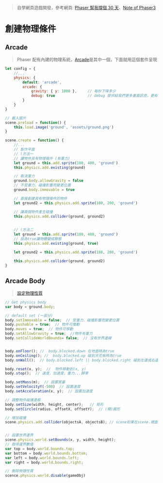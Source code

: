 > 自學網頁遊戲開發，參考網頁:  [Phaser  幫我撐個 30 天](https://ithelp.ithome.com.tw/users/20111617/ironman/1794)、[Note of Phaser3](https://rexrainbow.github.io/phaser3-rex-notes/docs/site/)

#  創建物理條件



## Arcade

>Phaser 配有內建的物理系統，[Arcade](https://rexrainbow.github.io/phaser3-rex-notes/docs/site/arcade-world/)是其中一個，下面就用這個套件呈現

```js
let config = {
    //...
    physics: {
        default: 'arcade',
        arcade: { 
            gravity: { y: 1000 },     // 每秒下降多少
            debug: true               // debug 提供給我們更多畫面訊息，更有幫助開發
        }
    }
}

// 載入圖片
scene.preload = function() {
    this.load.image('ground', 'assets/ground.png')
}

scene.create = function() {
    //...
    // 製作平面
    // (方法一
    // 讓物件具有物理條件 (有重力)
    let ground = this.add.sprite(180, 400, 'ground')
    this.physics.add.existing(ground)

    // 取消重力
    ground.body.allowGravity = false
    // 不受重力、碰撞影響而變更位置
    ground.body.immovable = true

    // 直接創建具有物理條件的物件
    let ground2 = this.physics.add.sprite(180, 200, 'ground')

    // 讓兩個物件產生碰撞
    this.physics.add.collider(ground, ground2)
    
    
    // (方法二
    let ground = this.add.sprite(180, 400, 'ground')
    // 設為true讓物體變成靜態
    this.physics.add.existing(ground, true)

    let ground2 = this.physics.add.sprite(180, 200, 'ground')
    
    this.physics.add.collider(ground, ground2)
}
```



## Arcade Body

> [設定物理性質](https://rexrainbow.github.io/phaser3-rex-notes/docs/site/arcade-body/?h=body)

```js
// Get physics body
var body = ground.body;

// default set (一部分)
body.setImmovable = false;  // 受重力、碰撞影響而變更位置
body.pushable = true;  // 物件可推動
body.moves = true;  // 物件可移動
body.setAllowGravity = true;  //物件有重力
body.setCollideWorldBounds= false;  // 沒有世界邊線


body.onFloor(); //  body.blocked.down 在地面時為true
body.onCeiling(); //  body.blocked.up 碰到天花板時為true
body.onWall();  // body.blocked.left || body.blocked.right 碰到左邊或右邊牆壁為true

body.reset(x, y);  //  物件移動到(x, y)
body.stop();  // 速度，加速度，重力...歸零

body.setMass(m);  // 設置質量
body.setVelocityY(-500)  // 設置速度
body.setAcceleration(x, y);  // 設置加速度

// 調整物件碰撞邊框
body.setSize(width, height, center);   // 矩形
body.setCircle(radius, offsetX, offsetY);  // (橢)圓形

// 增加碰撞
scene.physics.add.collider(objectsA, objectsB); // scene如果在scene.裡面可以用this


// 設置世界邊界                
scene.physics.world.setBounds(x, y, width, height);
// 取得邊界數值
var top = body.world.bounds.top;
var bottom = body.world.bounds.bottom;
var left = body.world.bounds.left;
var right = body.world.bounds.right;

// 刪除物理性質
scence.physics.world.disable(gameObj)
```

